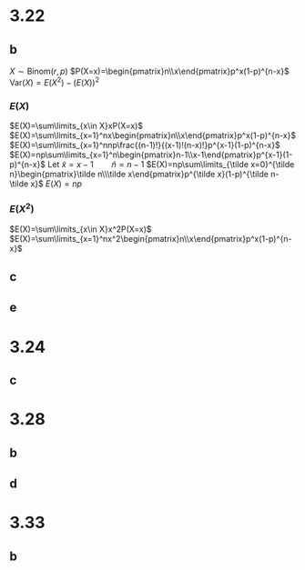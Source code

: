 # 3.22

## b

$X\sim\text{Binom}(r,p)$
$P(X=x)=\begin{pmatrix}n\\x\end{pmatrix}p^x(1-p)^{n-x}$
$\text{Var}(X)=E(X^2)-(E(X))^2$

### $E(X)$

$E(X)=\sum\limits_{x\in X}xP(X=x)$
$E(X)=\sum\limits_{x=1}^nx\begin{pmatrix}n\\x\end{pmatrix}p^x(1-p)^{n-x}$
$E(X)=\sum\limits_{x=1}^nnp\frac{(n-1)!}{(x-1)!(n-x)!}p^{x-1}(1-p)^{n-x}$
$E(X)=np\sum\limits_{x=1}^n\begin{pmatrix}n-1\\x-1\end{pmatrix}p^{x-1}(1-p)^{n-x}$
Let $\tilde x=x-1\qquad\tilde n=n-1$
$E(X)=np\sum\limits_{\tilde x=0}^{\tilde n}\begin{pmatrix}\tilde n\\\tilde x\end{pmatrix}p^{\tilde x}(1-p)^{\tilde n-\tilde x}$
$E(X)=np$

### $E(X^2)$

$E(X)=\sum\limits_{x\in X}x^2P(X=x)$
$E(X)=\sum\limits_{x=1}^nx^2\begin{pmatrix}n\\x\end{pmatrix}p^x(1-p)^{n-x}$


## c

## e

# 3.24

## c

# 3.28

## b

## d

# 3.33

## b
